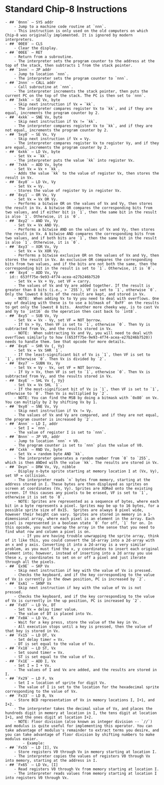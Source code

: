 # Standard Chip-8 Instructions
	- ## `0nnn` – SYS addr
		- Jump to a machine code routine at `nnn`.
		- This instruction is only used on the old computers on which Chip-8 was originally implemented. It is ignored by modern interpreters.
	- ## `00E0` – CLS
		- Clear the display.
	- ## `00EE` – RET
		- Return from a subroutine.
		- The interpreter sets the program counter to the address at the top of the stack, then subtracts 1 from the stack pointer.
	- ## `1nnn` – JP addr
		- Jump to location `nnn`.
		- The interpreter sets the program counter to `nnn`.
	- ## `2nnn` – CALL addr
		- Call subroutine at `nnn`.
		- The interpreter increments the stack pointer, then puts the current PC on the top of the stack. The PC is then set to `nnn`.
	- ## `3xkk` – SE Vx, byte
		- Skip next instruction if Vx = `kk`.
		- The interpreter compares register Vx to `kk`, and if they are equal, increments the program counter by 2.
	- ## `4xkk` – SNE Vx, byte
		- Skip next instruction if Vx != `kk`.
		- The interpreter compares register Vx to `kk`, and if they are not equal, increments the program counter by 2.
	- ## `5xy0` – SE Vx, Vy
		- Skip next instruction if Vx = Vy.
		- The interpreter compares register Vx to register Vy, and if they are equal, increments the program counter by 2.
	- ## `6xkk` – LD Vx, byte
		- Set Vx = `kk`.
		- The interpreter puts the value `kk` into register Vx.
	- ## `7xkk` – ADD Vx, byte
		- Set Vx = Vx + `kk`.
		- Adds the value `kk` to the value of register Vx, then stores the result in Vx.
	- ## `8xy0` – LD Vx, Vy
		- Set Vx = Vy.
		- Stores the value of register Vy in register Vx.
	- ## `8xy1` – OR Vx, Vy
		- Set Vx = Vx OR Vy.
		- Performs a bitwise OR on the values of Vx and Vy, then stores the result in Vx. A bitwise OR compares the corresponding bits from two values, and if either bit is `1`, then the same bit in the result is also `1`. Otherwise, it is `0`.
	- ## `8xy2` – AND Vx, Vy
		- Set Vx = Vx AND Vy.
		- Performs a bitwise AND on the values of Vx and Vy, then stores the result in Vx. A bitwise AND compares the corresponding bits from two values, and if both bits are `1`, then the same bit in the result is also `1`. Otherwise, it is `0`.
	- ## `8xy3` – XOR Vx, Vy
		- Set Vx = Vx XOR Vy.
		- Performs a bitwise exclusive OR on the values of Vx and Vy, then stores the result in Vx. An exclusive OR compares the corresponding bits from two values, and if the bits are not both the same, then the corresponding bit in the result is set to `1`. Otherwise, it is `0`.
	- ## `8xy4` – ADD Vx, Vy
	  id:: 653ff75e-9e93-4f74-acea-e27b246b7520
		- Set Vx = Vx + Vy, set VF = carry.
		- The values of Vx and Vy are added together. If the result is greater than 8 bits (i.e., > `255`), VF is set to `1`, otherwise `0`. Only the lowest 8 bits of the result are kept, and stored in Vx.
		- NOTE:  When adding Vx to Vy you need to deal with overflows. One way of dealing with these is to use a bitmask of `0xFF` on the results to get only the lowest 8 bits.  Another more cheeky way, is to cast Vx and Vy to `int16` do the operation then cast back to `int8`.
	- ## `8xy5` – SUB Vx, Vy
		- Set Vx = Vx - Vy, set VF = NOT borrow.
		- If Vx > Vy, then VF is set to `1`, otherwise `0`. Then Vy is subtracted from Vx, and the results stored in Vx.
		- NOTE:  When subtracting Vx and Vy, you will need to deal with overflows similarly to how ((653ff75e-9e93-4f74-acea-e27b246b7520)) needs to handle them. See that opcode for more details.
	- ## `8xy6` – SHR Vx {, Vy}
		- Set Vx = Vx SHR `1`.
		- If the least-significant bit of Vx is `1`, then VF is set to `1`, otherwise `0`. Then Vx is divided by `2`.
	- ## `8xy7` – SUBN Vx, Vy
		- Set Vx = Vy - Vx, set VF = NOT borrow.
		- If Vy > Vx, then VF is set to `1`, otherwise `0`. Then Vx is subtracted from Vy, and the results stored in Vx.
	- ## `8xyE` – SHL Vx {, Vy}
		- Set Vx = Vx SHL `1`.
		- If the most-significant bit of Vx is `1`, then VF is set to `1`, otherwise to `0`. Then Vx is multiplied by `2`.
		- NOTE: You can find the MSB by doing a bitmask with `0x80` on Vx. You can multiply by 2 by shifting Vx by 1.
	- ## `9xy0` – SNE Vx, Vy
		- Skip next instruction if Vx != Vy.
		- The values of Vx and Vy are compared, and if they are not equal, the program counter is increased by `2`.
	- ## `Annn` – LD I, addr
		- Set I = `nnn`.
		- The value of register I is set to `nnn`.
	- ## `Bnnn` – JP V0, addr
		- Jump to location `nnn` + V0.
		- The program counter is set to `nnn` plus the value of V0.
	- ## `Cxkk` – RND Vx, byte
		- Set Vx = random byte AND `kk`.
		- The interpreter generates a random number from `0` to `255`, which is then ANDed with the value `kk`. The results are stored in Vx.
	- ## `Dxyn` – DRW Vx, Vy, nibble
		- Display n-byte sprite starting at memory location I at (Vx, Vy), set VF = collision.
		- The interpreter reads `n` bytes from memory, starting at the address stored in I. These bytes are then displayed as sprites on screen at coordinates (Vx, Vy). Sprites are XORed onto the existing screen. If this causes any pixels to be erased, VF is set to `1`, otherwise it is set to `0`.
		- NOTE: Sprites are represented as a sequence of bytes, where each bit in a byte represents a pixel. Sprites may be up to 16 bytes, for a possible sprite size of 8x15.  Sprites are always 8 pixel wide, however their height can vary. Sprites are stored in memory in a 1-dimensional array, where each pixel is an element in the array. Each pixel is represented in a boolean state `0` for off, `1` for on. In this opcode, you must unwrap the array in the sense that you need to find what row and column a pixel is on.
			- If you are having trouble unwrapping the sprite array, think of it like this, you could convert the 1d-array into a 2d-array with an x and y axis. Converting it into a 2d-array is a very similar problem, as you must find the x, y coordinates to insert each original element into; however, instead of inserting into a 2d array you use these x, y coordinates to set on or off a pixel and just iterate through all the pixels.
	- ## `Ex9E` – SKP Vx
		- Skip next instruction if key with the value of Vx is pressed.
		- Checks the keyboard, and if the key corresponding to the value of Vx is currently in the down position, PC is increased by `2`.
	- ## `ExA1` – SKNP Vx
		- Skip next instruction if key with the value of Vx is not pressed.
		- Checks the keyboard, and if the key corresponding to the value of Vx is currently in the up position, PC is increased by `2`.
	- ## `Fx07` – LD Vx, DT
		- Set Vx = delay timer value.
		- The value of DT is placed into Vx.
	- ## `Fx0A` – LD Vx, K
		- Wait for a key press, store the value of the key in Vx.
		- All execution stops until a key is pressed, then the value of that key is stored in Vx.
	- ## `Fx15` – LD DT, Vx
		- Set delay timer = Vx.
		- DT is set equal to the value of Vx.
	- ## `Fx18` – LD ST, Vx
		- Set sound timer = Vx.
		- ST is set equal to the value of Vx.
	- ## `Fx1E` – ADD I, Vx
		- Set I = I + Vx.
		- The values of I and Vx are added, and the results are stored in I.
	- ## `Fx29` – LD F, Vx
		- Set I = location of sprite for digit Vx.
		- The value of I is set to the location for the hexadecimal sprite corresponding to the value of Vx.
	- ## `Fx33` – LD B, Vx
		- Store BCD representation of Vx in memory locations I, I+1, and I+2.
		- The interpreter takes the decimal value of Vx, and places the hundreds digit in memory at location in I, the tens digit at location I+1, and the ones digit at location I+2.
		- NOTE: Floor division (also known as integer division -- `//`) and modulus is quite useful for implementing this operator. You can take advantage of modulus's remainder to extract terms you desire, and you can take advantage of floor division by shifting numbers to make modulus easier.
			- Example:
	- ## `Fx55` – LD [I], Vx
		- Store registers V0 through Vx in memory starting at location I.
		- The interpreter copies the values of registers V0 through Vx into memory, starting at the address in I.
	- ## `Fx65` – LD Vx, [I]
		- Read registers V0 through Vx from memory starting at location I.
		- The interpreter reads values from memory starting at location I into registers V0 through Vx.
